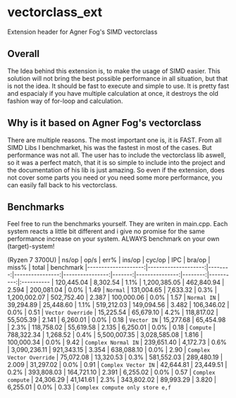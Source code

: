 # vectorclass_ext
Extension header for Agner Fog's SIMD vectorclass

## Overall
The Idea behind this extension is, to make the usage of SIMD easier. This solution will not bring the best possible performance in all situation, but that is not the idea. It should be fast to execute and simple to use. It is pretty fast and espacialy if you have multiple calculation at once, it destroys the old fashion way of for-loop and calculation.

## Why is it based on Agner Fog's vectorclass
There are multiple reasons. The most important one is, it is FAST. From all SIMD Libs I benchmarket, his was the fastest in most of the cases. But performance was not all. The user has to include the vectorclass lib aswell, so it was a perfect match, that it is so simple to include into the project and the documentation of his lib is just amazing. So even if the extension, does not cover some parts you need or you need some more performance, you can easily fall back to his vectorclass.


## Benchmarks
Feel free to run the benchmarks yourself. They are writen in main.cpp. Each system reacts a little bit different and i give no promise for the same performance increase on your system. ALWAYS benchmark on your own (target)-system!

(Ryzen 7 3700U)
|               ns/op |                op/s |    err% |          ins/op |          cyc/op |    IPC |         bra/op |   miss% |     total | benchmark
|--------------------:|--------------------:|--------:|----------------:|----------------:|-------:|---------------:|--------:|----------:|:----------
|          120,445.04 |            8,302.54 |    1.1% |    1,200,385.05 |      462,840.94 |  2.594 |     200,081.04 |    0.0% |      1.49 | `Normal`
|          131,004.65 |            7,633.32 |    0.3% |    1,200,002.07 |      502,752.40 |  2.387 |     100,000.06 |    0.0% |      1.57 | `Normal IN`
|           39,294.89 |           25,448.60 |    1.1% |      519,212.03 |      149,094.56 |  3.482 |     106,346.02 |    0.0% |      0.51 | `Vector Override`
|           15,225.54 |           65,679.10 |    4.2% |      118,817.02 |       55,505.39 |  2.141 |       6,260.01 |    0.0% |      0.18 | `Vector IN`
|           15,277.68 |           65,454.98 |    2.3% |      118,758.02 |       55,619.58 |  2.135 |       6,250.01 |    0.0% |      0.18 | `Compute`
|          788,322.34 |            1,268.52 |    0.4% |    5,500,007.35 |    3,028,585.08 |  1.816 |     100,000.34 |    0.0% |      9.42 | `Complex Normal IN`
|          239,651.40 |            4,172.73 |    0.6% |    3,090,236.11 |      921,343.15 |  3.354 |     638,088.10 |    0.0% |      2.90 | `Complex Vector Override`
|           75,072.08 |           13,320.53 |    0.3% |      581,552.03 |      289,480.19 |  2.009 |      31,297.02 |    0.0% |      0.91 | `Complex Vector IN`
|           42,644.81 |           23,449.51 |    0.2% |      393,808.03 |      164,721.10 |  2.391 |       6,255.02 |    0.0% |      0.57 | `Complex compute`
|           24,306.29 |           41,141.61 |    2.3% |      343,802.02 |       89,993.29 |  3.820 |       6,255.01 |    0.0% |      0.33 | `Complex compute only store e,f`